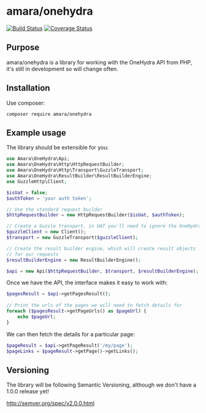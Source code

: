 amara/onehydra
==============

[![Build Status](https://travis-ci.org/AmaraLiving/php-onehydra.svg?branch=master)](https://travis-ci.org/AmaraLiving/php-onehydra)
[![Coverage Status](https://coveralls.io/repos/github/AmaraLiving/php-onehydra/badge.svg?branch=master)](https://coveralls.io/github/AmaraLiving/php-onehydra?branch=master)

Purpose
-------

amara/onehydra is a library for working with the OneHydra API from PHP, it's still in 
development so will change often. 

Installation
------------

Use composer:
```
composer require amara/onehydra
```

Example usage
-------------

The library should be extensible for you:

```php
use Amara\OneHydra\Api;
use Amara\OneHydra\Http\HttpRequestBuilder;
use Amara\OneHydra\Http\Transport\GuzzleTransport;
use Amara\OneHydra\ResultBuilder\ResultBuilderEngine;
use GuzzleHttp\Client;

$isUat = false;
$authToken = 'your auth token';

// Use the standard request builder
$httpRequestBuilder = new HttpRequestBuilder($isUat, $authToken);

// Create a Guzzle transport, in UAT you'll need to ignore the OneHydra SSL cert
$guzzleClient = new Client();
$transport = new GuzzleTransport($guzzleClient);

// Create the result builder engine, which will create result objects 
// for our requests
$resultBuilderEngine = new ResultBuilderEngine();

$api = new Api($httpRequestBuilder, $transport, $resultBuilderEngine);
```

Once we have the API, the interface makes it easy to work with:

```php
$pagesResult = $api->getPagesResult();
    
// Print the urls of the pages we will need to fetch details for
foreach ($pagesResult->getPageUrls() as $pageUrl) {
    echo $pageUrl;
}
```

We can then fetch the details for a particular page:

```php
$pageResult = $api->getPageResult('/my/page');
$pageLinks = $pageResult->getPage()->getLinks();
```

Versioning
----------

The library will be following Semantic Versioning, although we don't have a 1.0.0 release
yet!

http://semver.org/spec/v2.0.0.html

